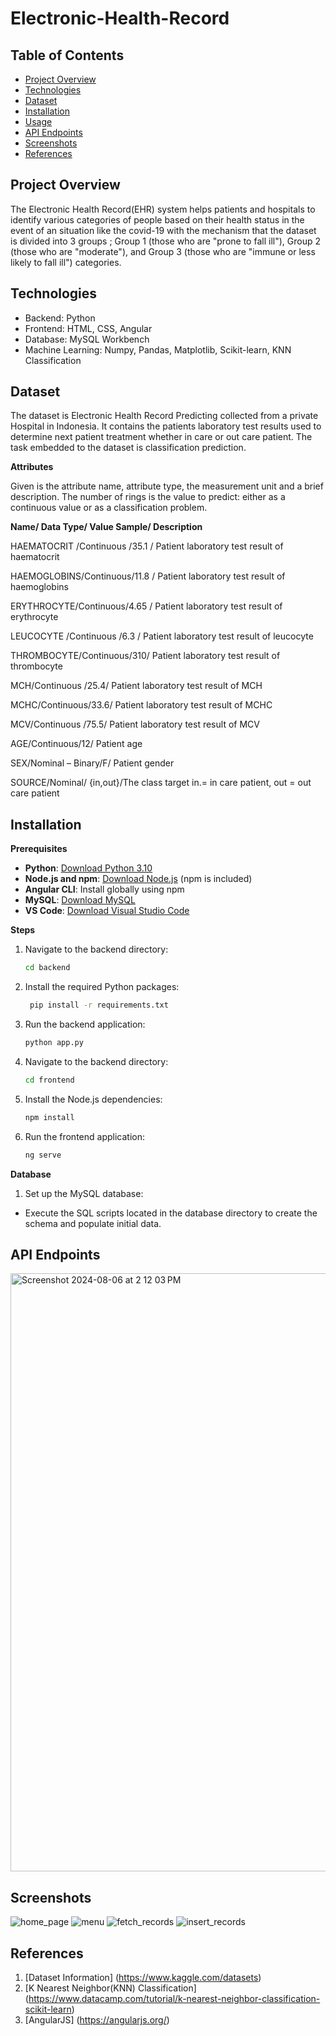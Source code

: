 # Electronic-Health-Record

## Table of Contents

- [Project Overview](#projectoverview)
- [Technologies](#Technologies)
- [Dataset](#Dataset)
- [Installation](#installation)
- [Usage](#usage)
- [API Endpoints](#apiendpoints)
- [Screenshots](#screenshots)
- [References](#references)

## Project Overview

The Electronic Health Record(EHR) system helps patients and hospitals to identify various categories of people based on their health status in the event of an situation like the covid-19 with the mechanism that the dataset is divided into 3 groups ; Group 1 (those who are "prone to fall ill"), Group 2 (those who are "moderate"), and Group 3 (those who are "immune or less likely to fall ill") categories.

## Technologies

- Backend: Python
- Frontend: HTML, CSS, Angular
- Database: MySQL Workbench
- Machine Learning: Numpy, Pandas, Matplotlib, Scikit-learn, KNN Classification

## Dataset

The dataset is Electronic Health Record Predicting collected from a private Hospital in Indonesia. It contains the patients laboratory test results used to determine next patient treatment whether in care or out care patient. The task embedded to the dataset is classification prediction.

**Attributes**

Given is the attribute name, attribute type, the measurement unit and a brief description. The number of rings is the value to predict: either as a continuous value or as a classification problem. 

**Name/ Data Type/ Value Sample/ Description**

HAEMATOCRIT /Continuous /35.1 / Patient laboratory test result of haematocrit

HAEMOGLOBINS/Continuous/11.8 / Patient laboratory test result of haemoglobins

ERYTHROCYTE/Continuous/4.65 /  Patient laboratory test result of erythrocyte

LEUCOCYTE	/Continuous /6.3 / Patient laboratory test result of leucocyte

THROMBOCYTE/Continuous/310/ Patient laboratory test result of thrombocyte

MCH/Continuous /25.4/ Patient laboratory test result of MCH

MCHC/Continuous/33.6/ Patient laboratory test result of MCHC

MCV/Continuous /75.5/ Patient laboratory test result of MCV

AGE/Continuous/12/ Patient age

SEX/Nominal – Binary/F/ Patient gender

SOURCE/Nominal/ {in,out}/The class target in.= in care patient, out = out care patient   

## Installation

**Prerequisites**
- **Python**: [Download Python 3.10](https://www.python.org/downloads/)
- **Node.js and npm**: [Download Node.js](https://nodejs.org/) (npm is included)
- **Angular CLI**: Install globally using npm
- **MySQL**: [Download MySQL](https://dev.mysql.com/downloads/installer/)
- **VS Code**: [Download Visual Studio Code](https://code.visualstudio.com/download)

**Steps**

1. Navigate to the backend directory:
   ```sh
   cd backend

2. Install the required Python packages:
   ```sh
    pip install -r requirements.txt

3. Run the backend application:
   ```sh
   python app.py

4. Navigate to the backend directory:
   ```sh
   cd frontend

5. Install the Node.js dependencies:
   ```sh
   npm install

6. Run the frontend application:
   ```sh
   ng serve

**Database**

1. Set up the MySQL database:
- Execute the SQL scripts located in the database directory to create the schema and populate initial data.

## API Endpoints

<img width="957" alt="Screenshot 2024-08-06 at 2 12 03 PM" src="https://github.com/user-attachments/assets/33b6feba-5540-46c3-afb9-5195e63e0a67">

## Screenshots

![home_page](https://github.com/deep1020/Electronic-Health-Record/assets/114463998/0efea702-bf7d-417c-969a-187e1b1d5c75)
![menu](https://github.com/deep1020/Electronic-Health-Record/assets/114463998/9efb12a4-f8cd-4eab-abc6-284c56bd02f0)
![fetch_records](https://github.com/deep1020/Electronic-Health-Record/assets/114463998/1aaf70f5-67a4-4498-9733-09ed1c6f071b)
![insert_records](https://github.com/deep1020/Electronic-Health-Record/assets/114463998/9ddc8069-1581-472a-adb3-c298d637e7d6)

## References

1. [Dataset Information] (https://www.kaggle.com/datasets)
2. [K Nearest Neighbor(KNN) Classification] (https://www.datacamp.com/tutorial/k-nearest-neighbor-classification-scikit-learn)
3. [AngularJS] (https://angularjs.org/)





